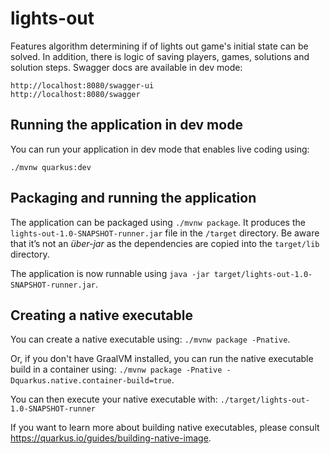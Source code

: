 # lights-out
Features algorithm determining if of lights out game's initial state can be solved. In addition, there is logic of saving players, games, solutions and solution steps. 
Swagger docs are available in dev mode:
```
http://localhost:8080/swagger-ui
http://localhost:8080/swagger
```
## Running the application in dev mode

You can run your application in dev mode that enables live coding using:
```
./mvnw quarkus:dev
```

## Packaging and running the application

The application can be packaged using `./mvnw package`.
It produces the `lights-out-1.0-SNAPSHOT-runner.jar` file in the `/target` directory.
Be aware that it’s not an _über-jar_ as the dependencies are copied into the `target/lib` directory.

The application is now runnable using `java -jar target/lights-out-1.0-SNAPSHOT-runner.jar`.

## Creating a native executable

You can create a native executable using: `./mvnw package -Pnative`.

Or, if you don't have GraalVM installed, you can run the native executable build in a container using: `./mvnw package -Pnative -Dquarkus.native.container-build=true`.

You can then execute your native executable with: `./target/lights-out-1.0-SNAPSHOT-runner`

If you want to learn more about building native executables, please consult https://quarkus.io/guides/building-native-image.
